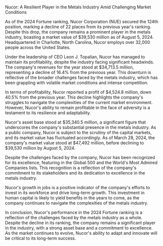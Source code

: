 Nucor: A Resilient Player in the Metals Industry Amid Challenging Market Conditions

As of the 2024 Fortune ranking, Nucor Corporation (NUE) secured the 124th position, marking a decline of 22 places from its previous year's ranking. Despite this drop, the company remains a prominent player in the metals industry, boasting a market value of $39,530 million as of August 5, 2024. Headquartered in Charlotte, North Carolina, Nucor employs over 32,000 people across the United States.

Under the leadership of CEO Leon J. Topalian, Nucor has managed to maintain its profitability, despite the industry facing significant headwinds. The company's revenues for the year stood at $34,713.5 million, representing a decline of 16.4% from the previous year. This downturn is reflective of the broader challenges faced by the metals industry, which has been grappling with volatile market conditions and intense competition.

In terms of profitability, Nucor reported a profit of $4,524.8 million, down 40.5% from the previous year. This decline highlights the company's struggles to navigate the complexities of the current market environment. However, Nucor's ability to remain profitable in the face of adversity is a testament to its resilience and adaptability.

Nucor's asset base stood at $35,340.5 million, a significant figure that underscores the company's substantial presence in the metals industry. As a public company, Nucor is subject to the scrutiny of the capital markets, and its market value has fluctuated accordingly. As of March 28, 2024, the company's market value stood at $47,492 million, before declining to $39,530 million by August 5, 2024.

Despite the challenges faced by the company, Nucor has been recognized for its excellence, featuring in the Global 500 and the World's Most Admired Companies lists. This recognition is a reflection of the company's commitment to its stakeholders and its dedication to excellence in the metals industry.

Nucor's growth in jobs is a positive indicator of the company's efforts to invest in its workforce and drive long-term growth. This investment in human capital is likely to yield benefits in the years to come, as the company continues to navigate the complexities of the metals industry.

In conclusion, Nucor's performance in the 2024 Fortune ranking is a reflection of the challenges faced by the metals industry as a whole. Despite the decline in its ranking, the company remains a significant player in the industry, with a strong asset base and a commitment to excellence. As the market continues to evolve, Nucor's ability to adapt and innovate will be critical to its long-term success.
